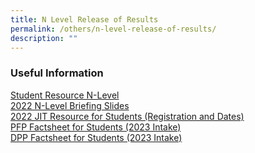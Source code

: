 ```yaml
---
title: N Level Release of Results
permalink: /others/n-level-release-of-results/
description: ""
---
```

### Useful Information

[Student Resource N-Level](/files/Student%20Resource_N-Level.pdf)
<br>
[2022 N-Level Briefing Slides](/files/2022%20N-Level%20Briefing%20Slides.pdf)<br>
[2022 JIT Resource for Students (Registration and Dates)](/files/2022%20JIT%20RESOURCE%20FOR%20STUDENTS%20Registration%20%20Dates.pdf)<br>
[PFP Factsheet for Students (2023 Intake)](/files/PFP%20Factsheet%20for%20Students%202023%20intake.pdf) <br>
[DPP Factsheet for Students (2023 Intake)](/files/DPP%20Factsheet%20for%20Students%202023%20intake.pdf) <br>